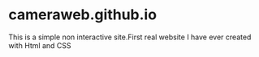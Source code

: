 # cameraweb.github.io
This is a simple non interactive site.First real website I have ever created with Html and CSS
